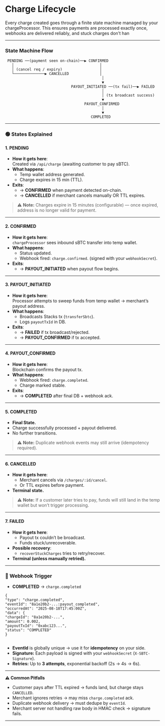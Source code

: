 # Charge Lifecycle

Every charge created goes through a finite state machine managed by your
chargeProcessor. This ensures payments are processed exactly once, webhooks
are delivered reliably, and stuck charges don’t han

---

### State Machine Flow

```
 PENDING ──(payment seen on-chain)──▶ CONFIRMED
   │                                       │
   │ (cancel req / expiry)                 │
   └──────────────▶ CANCELLED              │
                                            │
                                            ▼
                              PAYOUT_INITIATED ──(tx fail)──▶ FAILED
                                            │
                                            │ (tx broadcast success)
                                            ▼
                                    PAYOUT_CONFIRMED
                                            │
                                            ▼
                                       COMPLETED
```

---

### 🟢 States Explained

#### 1. **PENDING**

- **How it gets here**:\
  Created via `/api/charge` (awaiting customer to pay sBTC).
- **What happens**:
  - Temp wallet address generated.
  - Charge expires in 15 min (TTL).
- **Exits**:
  - → **CONFIRMED** when payment detected on-chain.
  - → **CANCELLED** if merchant cancels manually OR TTL expires.

> ⚠️ **Note:** Charges expire in 15 minutes (configurable) — once expired, address is no longer valid for payment.

---

#### 2. **CONFIRMED**

- **How it gets here**:\
  `chargeProcessor` sees inbound sBTC transfer into temp wallet.
- **What happens**:
  - Status updated.
  - Webhook fired: `charge.confirmed`. (signed with your `webhookSecret`).
- **Exits**:
  - → **PAYOUT_INITIATED** when payout flow begins.

---

#### 3. **PAYOUT_INITIATED**

- **How it gets here**:\
  Processor attempts to sweep funds from temp wallet → merchant’s payout address.
- **What happens**:
  - Broadcasts Stacks tx (`transferSbtc`).
  - Logs `payoutTxId` in DB.
- **Exits**:
  - → **FAILED** if tx broadcast/rejected.
  - → **PAYOUT_CONFIRMED** if tx accepted.

---

#### 4. **PAYOUT_CONFIRMED**

- **How it gets here**:\
  Blockchain confirms the payout tx.
- **What happens**:
  - Webhook fired: `charge.completed`.
  - Charge marked stable.
- **Exits**:
  - → **COMPLETED** after final DB + webhook ack.

---

#### 5. **COMPLETED**

- **Final State.**
- Charge successfully processed + payout delivered.
- No further transitions.

> ⚠️ **Note:** Duplicate webhook events may still arrive (idempotency required).

---

#### 6. **CANCELLED**

- **How it gets here**:
  - Merchant cancels via `/charges/:id/cancel`.
  - Or TTL expires before payment.
- **Terminal state.**

> ⚠️ **Note:** If a customer later tries to pay, funds will still land in the temp wallet but won’t trigger processing.

---

#### 7. **FAILED**

- **How it gets here**:
  - Payout tx couldn’t be broadcast.
  - Funds stuck/unrecoverable.
- **Possible recovery**:
  - `recoverStuckCharges` tries to retry/recover.
- **Terminal (unless manually retried).**

---

### 📧 Webhook Trigger

- **COMPLETED** → `charge.completed`

```
{
"type": "charge.completed",
"eventId": "8a1e20b2-...:payout_completed",
"occurredAt": "2025-08-18T17:45:00Z",
"data": {
"chargeId": "8a1e20b2-...",
"amount": 0.002,
"payoutTxId": "0xabc123...",
"status": "COMPLETED"
}


```

- **EventId** is globally unique → use it for **idempotency** on your side.
- **Signature:** Each payload is signed with your `webhookSecret` (`X-SBTC-Signature`).
- **Retries:** Up to **3 attempts**, exponential backoff (2s → 4s → 6s).

---

**⚠️ Common Pitfalls**

- Customer pays after TTL expired → funds land, but charge stays `CANCELLED`.
- Merchant ignores retries → may miss `charge.completed` ack.
- Duplicate webhook delivery → must dedupe by `eventId`.
- Merchant server not handling raw body in HMAC check → signature fails.

---
